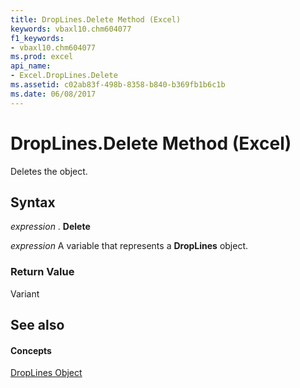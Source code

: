 ```yaml
---
title: DropLines.Delete Method (Excel)
keywords: vbaxl10.chm604077
f1_keywords:
- vbaxl10.chm604077
ms.prod: excel
api_name:
- Excel.DropLines.Delete
ms.assetid: c02ab83f-498b-8358-b840-b369fb1b6c1b
ms.date: 06/08/2017
---
```



# DropLines.Delete Method (Excel)

Deletes the object.


## Syntax

 _expression_ . **Delete**

 _expression_ A variable that represents a **DropLines** object.


### Return Value

Variant


## See also


#### Concepts


[DropLines Object](Excel.DropLines(objec).md)

